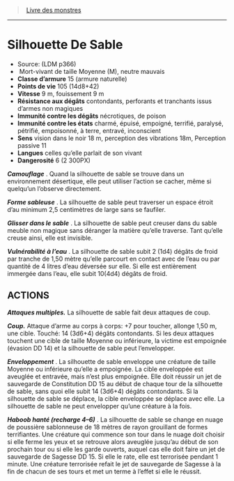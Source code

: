 ﻿> [Livre des monstres](tome_of_beasts.md)

---

# Silhouette De Sable

- Source: (LDM p366)
-  Mort-vivant de taille Moyenne (M), neutre mauvais
- **Classe d’armure** 15 (armure naturelle)
- **Points de vie** 105 (14d8+42)
- **Vitesse** 9 m, fouissement 9 m
- **Résistance aux dégâts** contondants, perforants et tranchants issus d’armes non magiques
- **Immunité contre les dégâts** nécrotiques, de poison
- **Immunité contre les états** charmé, épuisé, empoigné, terrifié, paralysé, pétrifié, empoisonné, à terre, entravé, inconscient
- **Sens** vision dans le noir 18 m, perception des vibrations 18m, Perception passive 11
- **Langues** celles qu’elle parlait de son vivant
- **Dangerosité** 6 (2 300PX)

**_Camouflage_** . Quand la silhouette de sable se trouve dans un environnement désertique, elle peut utiliser l’action se cacher, même si quelqu’un l’observe directement.

**_Forme sableuse_** . La silhouette de sable peut traverser un espace étroit d’au minimum 2,5 centimètres de large sans se faufiler.

**_Glisser dans le sable_** . La silhouette de sable peut creuser dans du sable meuble non magique sans déranger la matière qu’elle traverse. Tant qu’elle creuse ainsi, elle est invisible.

**_Vulnérabilité à l’eau_** . La silhouette de sable subit 2 (1d4) dégâts de froid par tranche de 1,50 mètre qu’elle parcourt en contact avec de l’eau ou par quantité de 4 litres d’eau déversée sur elle. Si elle est entièrement immergée dans l’eau, elle subit 10(4d4) dégâts de froid.

## ACTIONS

**_Attaques multiples._** La silhouette de sable fait deux attaques de coup.

**_Coup._** Attaque d’arme au corps à corps: +7 pour toucher, allonge 1,50 m, une cible. Touché: 14 (3d6+4) dégâts contondants. Si les deux attaques touchent une cible de taille Moyenne ou inférieure, la victime est empoignée (évasion DD 14) et la silhouette de sable peut l’envelopper.

**_Enveloppement_** . La silhouette de sable enveloppe une créature de taille Moyenne ou inférieure qu’elle a empoignée. La cible enveloppée est aveuglée et entravée, mais n’est plus empoignée. Elle doit réussir un jet de sauvegarde de Constitution DD 15 au début de chaque tour de la silhouette de sable, sans quoi elle subit 14 (3d6+4) dégâts contondants. Si la silhouette de sable se déplace, la cible enveloppée se déplace avec elle. La silhouette de sable ne peut envelopper qu’une créature à la fois.

**_Haboob hanté (recharge 4–6)_** . La silhouette de sable se change en nuage de poussière sablonneuse de 18 mètres de rayon grouillant de formes terrifiantes. Une créature qui commence son tour dans le nuage doit choisir si elle ferme les yeux et se retrouve alors aveuglée jusqu’au début de son prochain tour ou si elle les garde ouverts, auquel cas elle doit faire un jet de sauvegarde de Sagesse DD 15. Si elle le rate, elle est terrorisée pendant 1 minute. Une créature terrorisée refait le jet de sauvegarde de Sagesse à la fin de chacun de ses tours et met un terme à l’effet si elle le réussit.

